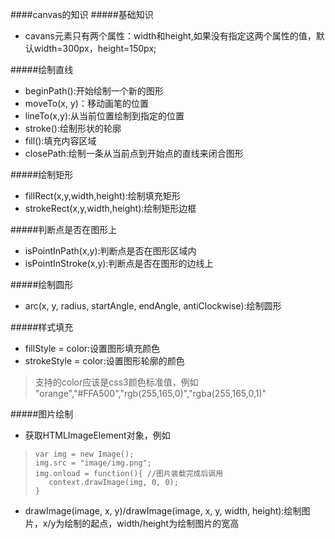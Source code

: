 ####canvas的知识
#####基础知识
* cavans元素只有两个属性：width和height,如果没有指定这两个属性的值，默认width=300px，height=150px;

#####绘制直线
* beginPath():开始绘制一个新的图形
* moveTo(x, y)：移动画笔的位置
* lineTo(x,y):从当前位置绘制到指定的位置
* stroke():绘制形状的轮廓
* fill():填充内容区域
* closePath:绘制一条从当前点到开始点的直线来闭合图形

#####绘制矩形
* fillRect(x,y,width,height):绘制填充矩形
* strokeRect(x,y,width,height):绘制矩形边框

#####判断点是否在图形上
* isPointInPath(x,y):判断点是否在图形区域内
* isPointInStroke(x,y):判断点是否在图形的边线上

#####绘制圆形
* arc(x, y, radius, startAngle, endAngle, antiClockwise):绘制圆形

#####样式填充
* fillStyle = color:设置图形填充颜色
* strokeStyle = color:设置图形轮廓的颜色
> 支持的color应该是css3颜色标准值，例如
> "orange","#FFA500","rgb(255,165,0)","rgba(255,165,0,1)"

#####图片绘制
* 获取HTMLImageElement对象，例如
> ```
> var img = new Image();
> img.src = "image/img.png";
> img.onload = function(){ //图片装载完成后调用
>    context.drawImage(img, 0, 0); 
> }  
> ```

* drawImage(image, x, y)/drawImage(image, x, y, width, height):绘制图片，x/y为绘制的起点，width/height为绘制图片的宽高

